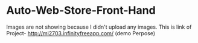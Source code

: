 # Auto-Web-Store-Front-Hand
Images are not showing because I didn't upload any images.
This is link of Project-  http://mi2703.infinityfreeapp.com/ (demo Perpose)

